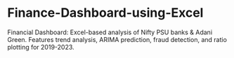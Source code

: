 # Finance-Dashboard-using-Excel
Financial Dashboard: Excel-based analysis of Nifty PSU banks &amp; Adani Green. Features trend analysis, ARIMA prediction, fraud detection, and ratio plotting for 2019-2023.
